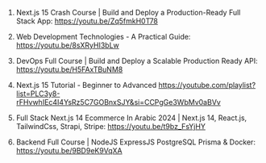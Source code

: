 1. Next.js 15 Crash Course | Build and Deploy a Production-Ready Full Stack App:
   https://youtu.be/Zq5fmkH0T78
   
3. Web Development Technologies - A Practical Guide:
   https://youtu.be/8sXRyHI3bLw
   
4. DevOps Full Course | Build and Deploy a Scalable Production Ready API:
   https://youtu.be/H5FAxTBuNM8
   
5. Next.js 15 Tutorial - Beginner to Advanced
   https://youtube.com/playlist?list=PLC3y8-rFHvwhIEc4I4YsRz5C7GOBnxSJY&si=CCPgGe3WbMv0aBVv
   
6. Full Stack Next.js 14 Ecommerce In Arabic 2024 | Next.js 14, React.js, TailwindCss, Strapi, Stripe:
   https://youtu.be/t9bz_FsYjHY

7. Backend Full Course | NodeJS ExpressJS PostgreSQL Prisma & Docker:
   https://youtu.be/9BD9eK9VqXA
